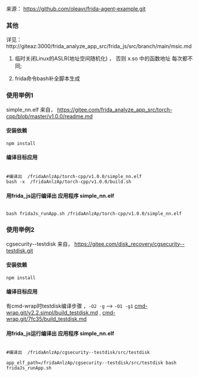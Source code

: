 来源： https://github.com/oleavr/frida-agent-example.git


### 其他

 详见：　 http://giteaz:3000/frida_analyze_app_src/frida_js/src/branch/main/msic.md
 
 1. 临时关闭Linux的ASLR(地址空间随机化) ， 否则 x.so 中的函数地址 每次都不同; 　 
 
 2. frida命令bash补全脚本生成


### 使用举例1

simple_nn.elf   来自， https://gitee.com/frida_analyze_app_src/torch-cpp/blob/master/v1.0.0/readme.md


#### 安装依赖

```npm install```

#### 编译目标应用
```shell

#编译出  /fridaAnlzAp/torch-cpp/v1.0.0/simple_nn.elf
bash -x  /fridaAnlzAp/torch-cpp/v1.0.0/build.sh

```

#### 用frida_js运行编译出 应用程序 simple_nn.elf

```shell

bash fridaJs_runApp.sh /fridaAnlzAp/torch-cpp/v1.0.0/simple_nn.elf
```



### 使用举例2

cgsecurity--testdisk   来自， https://gitee.com/disk_recovery/cgsecurity--testdisk.git


#### 安装依赖

```npm install```


#### 编译目标应用

有cmd-wrap时testdisk编译步骤 ，```-O2 -g``` --> ```-O1 -g1``` [cmd-wrap.git/v2.2.simpl/build_testdisk.md](http://giteaz:3000/bal/cmd-wrap/src/tag/v2.2.simpl/build_testdisk.md)  , [cmd-wrap.git/7fc35/build_testdisk.md](http://giteaz:3000/bal/cmd-wrap/src/commit/7fc355dd259b847f14b9b8db61d649d3ff3df3b6/build_testdisk.md)


#### 用frida_js运行编译出 应用程序 simple_nn.elf

```shell

#编译出  /fridaAnlzAp/cgsecurity--testdisk/src/testdisk

app_elf_path=/fridaAnlzAp/cgsecurity--testdisk/src/testdisk bash fridaJs_runApp.sh 
```